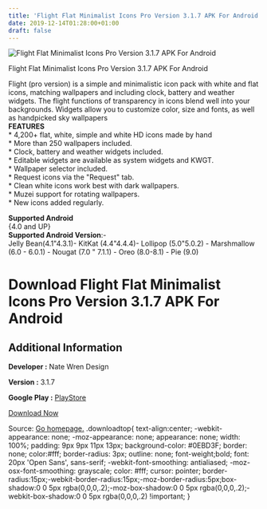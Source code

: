```yaml
---
title: 'Flight Flat Minimalist Icons Pro Version 3.1.7 APK For Android'
date: 2019-12-14T01:28:00+01:00
draft: false
---
```


![Flight Flat Minimalist Icons Pro Version 3.1.7 APK For Android](https://i1.wp.com/apkhome.net/wp-content/uploads/2019/11/Flight-Flat-Minimalist-Icons-Pro-Version-3.1.7.png "Flight Flat Minimalist Icons Pro Version 3.1.7 APK For Android")

  

Flight Flat Minimalist Icons Pro Version 3.1.7 APK For Android

Flight (pro version) is a simple and minimalistic icon pack with white and flat icons, matching wallpapers and including clock, battery and weather widgets. The flight functions of transparency in icons blend well into your backgrounds. Widgets allow you to customize color, size and fonts, as well as handpicked sky wallpapers  
**FEATURES**  
\* 4,200+ flat, white, simple and white HD icons made by hand  
\* More than 250 wallpapers included.  
\* Clock, battery and weather widgets included.  
\* Editable widgets are available as system widgets and KWGT.  
\* Wallpaper selector included.  
\* Request icons via the "Request" tab.  
\* Clean white icons work best with dark wallpapers.  
\* Muzei support for rotating wallpapers.  
\* New icons added regularly.

**Supported Android**  
{4.0 and UP}  
**Supported Android Version**:-  
Jelly Bean(4.1"4.3.1)- KitKat (4.4"4.4.4)- Lollipop (5.0"5.0.2) - Marshmallow (6.0 - 6.0.1) - Nougat (7.0 " 7.1.1) - Oreo (8.0-8.1) - Pie (9.0)

Download Flight Flat Minimalist Icons Pro Version 3.1.7 APK For Android
=======================================================================

Additional Information
----------------------

**Developer :** Nate Wren Design

**Version :** 3.1.7

**Google Play :** [PlayStore](https://play.google.com/store/apps/details?id=com.natewren.flight&hl=en)

  

[Download Now](https://store4app.co/post/flight-flat-minimalist-icons-pro-version-3-1-7-apk-for-android_1574843737)

  
Source: [Go homepage.](https://store4app.co/post/flight-flat-minimalist-icons-pro-version-3-1-7-apk-for-android_1574843737) .downloadtop{ text-align:center; -webkit-appearance: none; -moz-appearance: none; appearance: none; width: 100%; padding: 9px 9px 11px 13px; background-color: #0EBD3F; border: none; color:#fff; border-radius: 3px; outline: none; font-weight;bold; font: 20px 'Open Sans', sans-serif; -webkit-font-smoothing: antialiased; -moz-osx-font-smoothing: grayscale; color: #fff; cursor: pointer; border-radius:15px;-webkit-border-radius:15px;-moz-border-radius:5px;box-shadow:0 0 5px rgba(0,0,0,.2);-moz-box-shadow:0 0 5px rgba(0,0,0,.2);-webkit-box-shadow:0 0 5px rgba(0,0,0,.2) !important; }